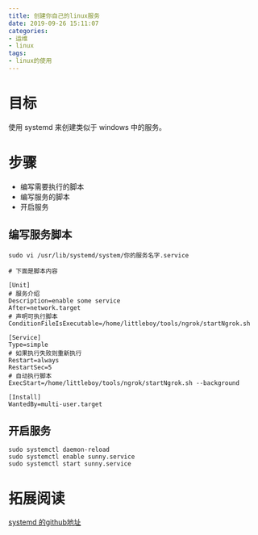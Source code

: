 ```yaml
---
title: 创建你自己的linux服务
date: 2019-09-26 15:11:07
categories:
- 运维
- linux
tags:
- linux的使用
---
```


# 目标

使用 systemd 来创建类似于 windows 中的服务。

# 步骤

* 编写需要执行的脚本
* 编写服务的脚本
* 开启服务

## 编写服务脚本

```shell
sudo vi /usr/lib/systemd/system/你的服务名字.service

# 下面是脚本内容

[Unit]
# 服务介绍
Description=enable some service
After=network.target
# 声明可执行脚本
ConditionFileIsExecutable=/home/littleboy/tools/ngrok/startNgrok.sh

[Service]
Type=simple
# 如果执行失败则重新执行
Restart=always
RestartSec=5
# 自动执行脚本
ExecStart=/home/littleboy/tools/ngrok/startNgrok.sh --background

[Install]
WantedBy=multi-user.target
```

## 开启服务

```shell
sudo systemctl daemon-reload
sudo systemctl enable sunny.service
sudo systemctl start sunny.service
```

# 拓展阅读

[systemd 的github地址](https://github.com/systemd/systemd)
